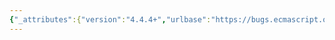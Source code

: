 ```yaml
---
{"_attributes":{"version":"4.4.4+","urlbase":"https://bugs.ecmascript.org/","maintainer":"dherman@mozilla.com"},"bug":{"bug_id":1121,"creation_ts":"2012-12-07 11:16:00 -0800","short_desc":"Duplicated harness files","delta_ts":"2014-07-17 22:55:31 -0700","product":"Test262","component":"Test Harness","version":"unspecified","rep_platform":"All","op_sys":"All","bug_status":"CONFIRMED","priority":"Normal","bug_severity":"enhancement","everconfirmed":true,"reporter":{"uid":"bruant.d","name":"David Bruant"},"assigned_to":{"uid":"brterlso","name":"Brian Terlson"},"cc":"sam.mikes","long_desc":[{"commentid":2998,"comment_count":0,"who":{"uid":"bruant.d","name":"David Bruant"},"bug_when":"2012-12-07 11:16:31 -0800","thetext":"I see the same files duplicated in\n* website/harness\n* console/harness\n* test/harness\n\nWhy so? Can't the files be just in one place? I fear this duplication will lead to maintenance annoyance.\nAs someone trying to use the test suite by changing it a little bit, I don't know which sth.js version to edit..."},{"commentid":3000,"comment_count":1,"who":{"uid":"brterlso","name":"Brian Terlson"},"bug_when":"2012-12-08 13:26:13 -0800","thetext":"This should be documented better, but the harness in the test directory is the one you want to modify. The harness files under console and website are generated as part of the packaging process (see tools\\packaging\\packager.py).\n\nI'll leave this open for now to track documenting this."},{"commentid":9252,"comment_count":2,"who":{"uid":"sam.mikes","name":"Sam Mikes"},"bug_when":"2014-07-17 22:55:31 -0700","thetext":"I would be willing to help with this."}]}}
---
```


